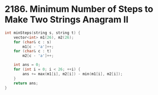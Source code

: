 # 2186. Minimum Number of Steps to Make Two Strings Anagram II

```cpp
int minSteps(string s, string t) {
    vector<int> m1(26), m2(26);
    for (char& c : s)
        m1[c - 'a']++;
    for (char& c : t)
        m2[c - 'a']++;

    int ans = 0;
    for (int i = 0; i < 26; ++i) {
        ans += max(m1[i], m2[i]) - min(m1[i], m2[i]);
    }
    return ans;
}
```
